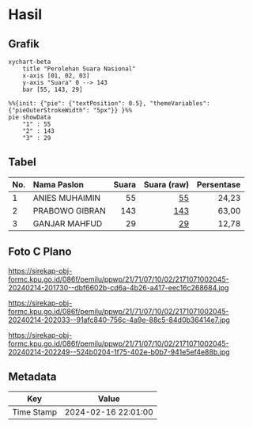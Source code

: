 # Hasil

## Grafik

```mermaid
xychart-beta
    title "Perolehan Suara Nasional"
    x-axis [01, 02, 03]
    y-axis "Suara" 0 --> 143
    bar [55, 143, 29]
```

```mermaid
%%{init: {"pie": {"textPosition": 0.5}, "themeVariables": {"pieOuterStrokeWidth": "5px"}} }%%
pie showData
    "1" : 55
    "2" : 143
    "3" : 29
```

## Tabel

| No. | Nama Paslon    | Suara | Suara (raw) | Persentase |
|:--- |:-------------- | -----:| -----------:| ----------:|
| 1   | ANIES MUHAIMIN | 55    | [55][p-1]   | 24,23      |
| 2   | PRABOWO GIBRAN | 143   | [143][p-2]  | 63,00      |
| 3   | GANJAR MAHFUD  | 29    | [29][p-3]   | 12,78      |


[p-1]: https://github.com/gigit-pemilu/pemilu-2024/blob/main/pilpres/hitung-suara/sub/21-kepulauan-riau/sub/71-kota-batam/sub/07-sei-beduk/sub/1002-duriangkang/sub/045-tps/sub/paslon-1.txt
[p-2]: https://github.com/gigit-pemilu/pemilu-2024/blob/main/pilpres/hitung-suara/sub/21-kepulauan-riau/sub/71-kota-batam/sub/07-sei-beduk/sub/1002-duriangkang/sub/045-tps/sub/paslon-2.txt
[p-3]: https://github.com/gigit-pemilu/pemilu-2024/blob/main/pilpres/hitung-suara/sub/21-kepulauan-riau/sub/71-kota-batam/sub/07-sei-beduk/sub/1002-duriangkang/sub/045-tps/sub/paslon-3.txt

## Foto C Plano

https://sirekap-obj-formc.kpu.go.id/086f/pemilu/ppwp/21/71/07/10/02/2171071002045-20240214-201730--dbf6602b-cd6a-4b26-a417-eec16c268684.jpg

https://sirekap-obj-formc.kpu.go.id/086f/pemilu/ppwp/21/71/07/10/02/2171071002045-20240214-202033--91afc840-756c-4a9e-88c5-84d0b36414e7.jpg

https://sirekap-obj-formc.kpu.go.id/086f/pemilu/ppwp/21/71/07/10/02/2171071002045-20240214-202249--524b0204-1f75-402e-b0b7-941e5ef4e88b.jpg


## Metadata

| Key        | Value               |
| ---------- | ------------------- |
| Time Stamp | 2024-02-16 22:01:00 |



